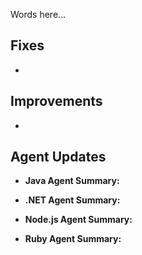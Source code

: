 <!--
title: "Contrast 3.4.5 - October 2017"
description: "Contrast 3.4.5 October 2017"
tags: "3.4.5 October Release Notes"
-->

Words here...

## Fixes

*  


## Improvements 

* 


## Agent Updates

* **Java Agent Summary:** 

* **.NET Agent Summary:** 

* **Node.js Agent Summary:** 

* **Ruby Agent Summary:** 



